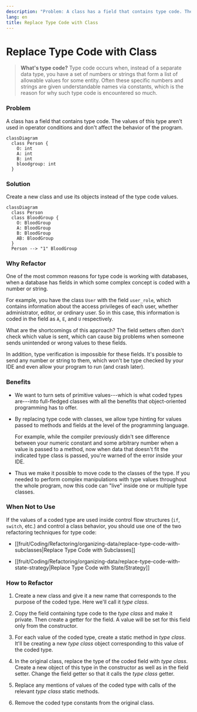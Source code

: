 ```yaml
---
description: "Problem: A class has a field that contains type code. The values of this type aren't used in operator conditions and don't affect the behavior of the program. Solution: Create a new class and use its objects instead of the type code values."
lang: en
title: Replace Type Code with Class
---
```

# Replace Type Code with Class

> **What's type code?** Type code occurs when, instead of a separate data type, you have a set of numbers or strings that form a list of allowable values for some entity. Often these specific numbers and strings are given understandable names via constants, which is the reason for why such type code is encountered so much.

### Problem

A class has a field that contains type code. The values of this type aren't used in operator conditions and don't affect the behavior of the program.

```mermaid
classDiagram 
  class Person {
    O: int
    A: int
    B: int
    bloodgroup: int
  }
```

### Solution

Create a new class and use its objects instead of the type code values.

```mermaid
classDiagram
  class Person
  class BloodGroup {
    O: BloodGroup
    A: BloodGroup
    B: BloodGroup
    AB: BloodGroup
  }
  Person --> "1" BloodGroup
```

### Why Refactor

One of the most common reasons for type code is working with databases, when a database has fields in which some complex concept is coded with a number or string.

For example, you have the class `User` with the field `user_role`, which contains information about the access privileges of each user, whether administrator, editor, or ordinary user. So in this case, this information is coded in the field as `A`, `E`, and `U` respectively.

What are the shortcomings of this approach? The field setters often don't check which value is sent, which can cause big problems when someone sends unintended or wrong values to these fields.

In addition, type verification is impossible for these fields. It's
possible to send any number or string to them, which won't be type checked by your IDE and even allow your program to run (and crash later).

### Benefits

-   We want to turn sets of primitive values---which is what coded types are---into full-fledged classes with all the benefits that object-oriented programming has to offer.

-   By replacing type code with classes, we allow type hinting for values passed to methods and fields at the level of the programming language.

    For example, while the compiler previously didn't see difference between your numeric constant and some arbitrary number when a value is passed to a method, now when data that doesn't fit the indicated type class is passed, you're warned of the error inside your IDE.

-   Thus we make it possible to move code to the classes of the type. If you needed to perform complex manipulations with type values throughout the whole program, now this code can "live" inside one or multiple type classes.

### When Not to Use

If the values of a coded type are used inside control flow structures (`if`, `switch`, etc.) and control a class behavior, you should use one of the two refactoring techniques for type code:

- [[fruit/Coding/Refactoring/organizing-data/replace-type-code-with-subclasses|Replace Type Code with Subclasses]]

- [[fruit/Coding/Refactoring/organizing-data/replace-type-code-with-state-strategy|Replace Type Code with State/Strategy]]

### How to Refactor

1.  Create a new class and give it a new name that corresponds to the
    purpose of the coded type. Here we'll call it *type class*.

2.  Copy the field containing type code to the *type class* and make it
    private. Then create a getter for the field. A value will be set for
    this field only from the constructor.

3.  For each value of the coded type, create a static method in *type
    class*. It'll be creating a new *type class* object corresponding to
    this value of the coded type.

4.  In the original class, replace the type of the coded field with
    *type class*. Create a new object of this type in the constructor as
    well as in the field setter. Change the field getter so that it
    calls the *type class* getter.

5.  Replace any mentions of values of the coded type with calls of the
    relevant *type class* static methods.

6.  Remove the coded type constants from the original class.
